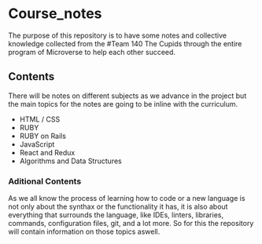 # Course_notes
The purpose of this repository is to have some notes and collective knowledge collected from the  #Team 140 The Cupids through the entire program of Microverse to help each other succeed.

## Contents
There will be notes on different subjects as we advance in the project but the main topics for the notes are going to be inline with the curriculum.
- HTML / CSS
- RUBY
- RUBY on Rails
- JavaScript
- React and Redux
- Algorithms and Data Structures

### Aditional Contents
As we all know the process of learning how to code or a new language is not only about the synthax or the functionality it has, it is also about everything that surrounds the language, like IDEs, linters, libraries, commands, configuration files, git, and a lot more. So for this the repository will contain information on those topics aswell.
